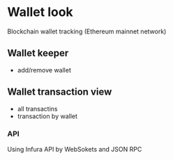 # Wallet look
Blockchain wallet tracking (Ethereum mainnet network)

## Wallet keeper
* add/remove wallet

## Wallet transaction view
* all transactins
* transaction by wallet 

### API
Using Infura API by WebSokets and JSON RPC
